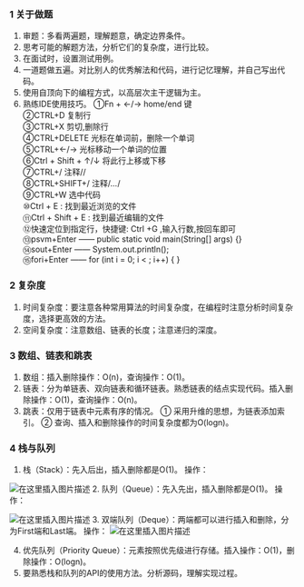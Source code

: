 ﻿### 1 关于做题
1. 审题：多看两遍题，理解题意，确定边界条件。
2. 思考可能的解题方法，分析它们的复杂度，进行比较。
3. 在面试时，设置测试用例。
4. 一道题做五遍。对比别人的优秀解法和代码，进行记忆理解，并自己写出代码。
5. 使用自顶向下的编程方式，以高层次主干逻辑为主。
6. 熟练IDE使用技巧。
    ①Fn + ←/→   home/end 键   
    ②CTRL+D   复制行    
    ③CTRL+X   剪切,删除行   
    ④CTRL+DELETE  光标在单词前，删除一个单词   
    ⑤CTRL+←/→  光标移动一个单词的位置   
    ⑥Ctrl + Shift + ↑/↓   将此行上移或下移   
    ⑦CTRL+/   注释//      
    ⑧CTRL+SHIFT+/  注释/*...*/    
    ⑨CTRL+W   选中代码     
    ⑩Ctrl + E :  找到最近浏览的文件     
    ⑪Ctrl + Shift + E : 找到最近编辑的文件   
    ⑫快速定位到指定行，快捷键: Ctrl +G ,输入行数,按回车即可   
    ⑬psvm+Enter —— public static void main(String[] args) {}   
    ⑭sout+Enter —— System.out.println();  
    ⑮fori+Enter —— for (int i = 0; i < ; i++) {        }  
### 2 复杂度
1. 时间复杂度：要注意各种常用算法的时间复杂度，在编程时注意分析时间复杂度，选择更高效的方法。
2. 空间复杂度：注意数组、链表的长度；注意递归的深度。
### 3 数组、链表和跳表
1. 数组：插入删除操作：O(n)，查询操作：O(1)。
2. 链表：分为单链表、双向链表和循环链表。熟悉链表的结点实现代码。插入删除操作：O(1)，查询操作：O(n)。
3. 跳表：仅用于链表中元素有序的情况。
① 采用升维的思想，为链表添加索引。
② 查询、插入和删除操作的时间复杂度都为O(logn)。
### 4 栈与队列
1. 栈（Stack）：先入后出，插入删除都是O(1)。
操作：

![在这里插入图片描述](https://img-blog.csdnimg.cn/20200628191044868.jpg?x-oss-process=image/watermark,type_ZmFuZ3poZW5naGVpdGk,shadow_10,text_aHR0cHM6Ly9ibG9nLmNzZG4ubmV0L3dlaXhpbl80MjE1Mjg0OQ==,size_16,color_FFFFFF,t_70#pic_center)
2. 队列（Queue）：先入先出，插入删除都是O(1)。
操作：

![在这里插入图片描述](https://img-blog.csdnimg.cn/20200628191123820.jpg#pic_center)
3. 双端队列（Deque）：两端都可以进行插入和删除，分为First端和Last端。
操作：
![在这里插入图片描述](https://img-blog.csdnimg.cn/20200628191206343.jpg#pic_center)

4. 优先队列（Priority Queue）：元素按照优先级进行存储。插入操作：O(1)，删除操作：O(logn)。
5. 要熟悉栈和队列的API的使用方法。分析源码，理解实现过程。
